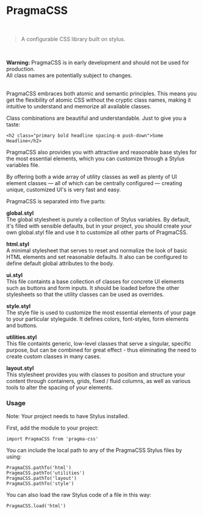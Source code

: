 # PragmaCSS

<br>

> A configurable CSS library built on stylus.

<br>

**Warning:** PragmaCSS is in early development and should not be used for production.<br>
All class names are potentially subject to changes.

\
PragmaCSS embraces both atomic and semantic principles. This means you get the flexibility of atomic CSS without the
cryptic class names, making it intuitive to understand and memorize all available classes.

Class combinations are beautiful and understandable. Just to give you a taste:

```
<h2 class="primary bold headline spacing-m push-down">Some Headline</h2>
```

PragmaCSS also provides you with attractive and reasonable base styles for the most essential elements, which you
can customize through a Stylus variables file.

By offering both a wide array of utility classes as well as plenty of UI element classes — all of which can be
centrally configured — creating unique, customized UI's is very fast and easy.

PragmaCSS is separated into five parts:

**global.styl**\
The global stylesheet is purely a collection of Stylus variables. By default, it's filled with sensible defaults,
but in your project, you should create your own global.styl file and use it to customize all other parts of PragmaCSS.

**html.styl**\
A minimal stylesheet that serves to reset and normalize the look of basic HTML elements and set reasonable defaults.
It also can be configured to define default global attributes to the body.

**ui.styl**\
This file containts a base collection of classes for concrete UI elements such as buttons and form inputs. It
should be loaded before the other stylesheets so that the utility classes can be used as overrides.

**style.styl**\
The style file is used to customize the most essential elements of your page to your particular styleguide.
It defines colors, font-styles, form elements and buttons.

**utilities.styl**\
This file containts generic, low-level classes that serve a singular, specific purpose, but can be combined for
great effect - thus eliminating the need to create custom classes in many cases.

**layout.styl**\
This stylesheet provides you with classes to position and structure your content through containers, grids,
fixed / fluid columns, as well as various tools to alter the spacing of your elements.

### Usage

Note: Your project needs to have Stylus installed.

First, add the module to your project:

```
import PragmaCSS from 'pragma-css'
```

You can include the local path to any of the PragmaCSS Stylus files by using:

```
PragmaCSS.pathTo('html')
PragmaCSS.pathTo('utilities')
PragmaCSS.pathTo('layout')
PragmaCSS.pathTo('style')
```

You can also load the raw Stylus code of a file in this way:

```
PragmaCSS.load('html')
```
